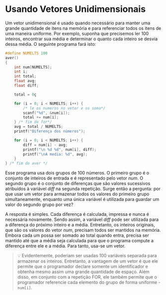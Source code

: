 # Usando Vetores Unidimensionais

Um vetor unidimensional é usado quando necessário para manter uma grande quantidade de itens na memória e para referenciar todos os itens de uma maneira uniforme. Por exemplo, suponha que precisemos ler 100 inteiros, encontrar sua média e determinar o quanto cada inteiro se desvia dessa média. O seguinte programa fará isto:

```C
#define NUMELTS 100
aver()
{
    int num[NUMELTS];
    int i;
    int total;
    float avg;
    float diff;

    total = 0ç

    for (i = 0; i < NUMELTS; i++) {
        /* le os numeros no vetor e os soma*/
        scanf("%d", &num[i]);
        total += num[i];
    } /* fim do for*/
    avg = total / NUMELTS;
    printf("Diferença dos números");

    for (i = 0; i < NUMELTS; i++) {
        diff = num[i] - avg;
        printf("\n %d %d", num[i], diff);
        printf("\nA media: %d", avg);
    }
} /* fim do aver */
```

Esse programa usa dois grupos de 100 números. O primeiro grupo é o conjunto de inteiros de entrada e é representado pelo vetor _num_. O segundo grupo é o conjunto de diferenças que são valores sucessivos atribuídos à variável _diff_ na segunda repetição. Surge então a pergunta: por que usar um vetor para armazenar todos os valores do primeiro grupo simultaneamente, enquanto uma única variável é utilizada para guardar um valor do segundo grupo por vez?

A resposta é simples. Cada diferença é calculada, impressa e nunca é necessária novamente. Sendo assim, a variável _diff_ pode ser utilizada para a diferença do próximo inteiro e a média. Entretanto, os inteiros originais, que são os valores do vetor _num_, precisam todos ser mantidos na memória. Embora cada um possa ser somado ao total quando entra, precisa ser mantido até que a média seja calculada para que o programa compute a diferença entre ele e a média. Para tanto, usa-se um vetor.

> 💡 Evidentemente, poderiam ser usadas 100 variáveis separada para armazenar os inteiros. Entretanto, a vantagem de um vetor é que ele permite que o programador declare somente um identificador e obtenha mesmo assim uma grande quantidade de espaço. Além disso, em conjunto com a repetição FOR, ele também permite que o programador referencie cada elemento do grupo de forma uniforme - `num[i]`.
